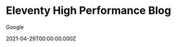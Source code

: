 ---
title: Eleventy High Performance Blog
github: https://github.com/google/eleventy-high-performance-blog
demo: https://www.industrialempathy.com/posts/eleventy-high-performance-blog/
license: MIT
author: Google
author_link: ''
author_twitter: GoogleOSS
author_github: google
date: 2021-04-29T00:00:00.000Z
ssg:
  - Eleventy
cms:
  - Netlifycms
css:
archetype:
  - Blog
services: null
hosting:
  - Netlify
  - Vercel
description: >-
  A high performance blog template for the 11ty static site generator.A starter
  repository for building a blog with the Eleventy static site generator
  implementing a wide range of performance best practices.
stale: false
disabled: false
disabled_reason: null
draft: false
---